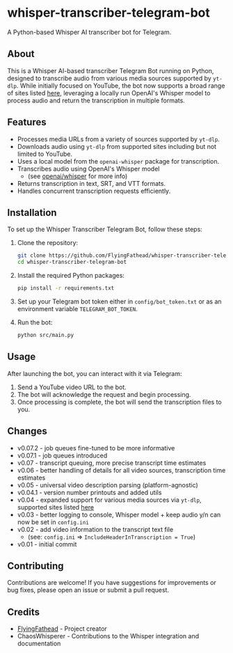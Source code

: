 # whisper-transcriber-telegram-bot

A Python-based Whisper AI transcriber bot for Telegram.

## About

This is a Whisper AI-based transcriber Telegram Bot running on Python, designed to transcribe audio from various media sources supported by `yt-dlp`. While initially focused on YouTube, the bot now supports a broad range of sites listed [here](https://github.com/yt-dlp/yt-dlp/blob/master/supportedsites.md), leveraging a locally run OpenAI's Whisper model to process audio and return the transcription in multiple formats.


## Features

- Processes media URLs from a variety of sources supported by `yt-dlp`.
- Downloads audio using `yt-dlp` from supported sites including but not limited to YouTube.
- Uses a local model from the `openai-whisper` package for transcription.
- Transcribes audio using OpenAI's Whisper model
   - (see [openai/whisper](https://github.com/openai/whisper/) for more info)
- Returns transcription in text, SRT, and VTT formats.
- Handles concurrent transcription requests efficiently.

## Installation

To set up the Whisper Transcriber Telegram Bot, follow these steps:

1. Clone the repository:
   ```bash
   git clone https://github.com/FlyingFathead/whisper-transcriber-telegram-bot.git
   cd whisper-transcriber-telegram-bot
   ```

2. Install the required Python packages:
   ```bash
   pip install -r requirements.txt
   ```

3. Set up your Telegram bot token either in `config/bot_token.txt` or as an environment variable `TELEGRAM_BOT_TOKEN`.

4. Run the bot:
   ```bash
   python src/main.py
   ```

## Usage

After launching the bot, you can interact with it via Telegram:

1. Send a YouTube video URL to the bot.
2. The bot will acknowledge the request and begin processing.
3. Once processing is complete, the bot will send the transcription files to you.

## Changes

- v0.07.2 - job queues fine-tuned to be more informative
- v0.07.1 - job queues introduced
- v0.07 - transcript queuing, more precise transcript time estimates
- v0.06 - better handling of details for all video sources, transcription time estimates
- v0.05 - universal video description parsing (platform-agnostic)
- v0.04.1 - version number printouts and added utils
- v0.04 - expanded support for various media sources via `yt-dlp`, supported sites listed [here](https://github.com/yt-dlp/yt-dlp/blob/)
- v0.03 - better logging to console, Whisper model + keep audio y/n can now be set in `config.ini`
- v0.02 - add video information to the transcript text file 
    - (see: `config.ini` => `IncludeHeaderInTranscription = True`)
- v0.01 - initial commit

## Contributing

Contributions are welcome! If you have suggestions for improvements or bug fixes, please open an issue or submit a pull request.

## Credits

- [FlyingFathead](https://github.com/FlyingFathead) - Project creator
- ChaosWhisperer - Contributions to the Whisper integration and documentation
